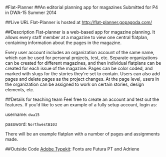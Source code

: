 #Flat-Planner
##An editorial planning app for magazines
Submitted for P4 in DWA-15 Summer 2014

##Live URL
Flat-Planner is hosted at http://flat-planner.gopagoda.com/

##Description
Flat-planner is a web-based app for magazine planning. It allows every staff member at a magazine to view one central flatplan, containing information about the pages in the magazine. 

Every user account includes an organization account of the same name, which can be used for personal projects, test, etc. Separate organizations can be created for different magazines, and then individual flatplans can be created for each issue of the magazine. Pages can be color coded, and marked with slugs for the stories they're set to contain. Users can also add pages and delete pages as the project changes. At the page level, users in the organization can be assigned to work on certain stories, design elements, etc.


##Details for teaching team
Feel free to create an account and test out the features. If you'd like to see an example of a fully setup account, login as:

username: `dwa15`

password: `NorthwestB103`

There will be an example flatplan with a number of pages and assignments made.

##Outside Code
[Adobe Typekit](http://typekit.com): Fonts are Futura PT and Adriene 
